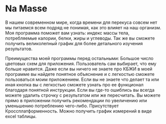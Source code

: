 # Na Masse
В нашем современном мире, когда времени для перекуса совсем нет мы питаемся всем подряд не понимая, как это влияет на наш организм. 
Моя программа поможет вам узнать: индекс массы тела, потребляемые калории, белки, жиры и углеводы. Так же вы сможете получить великолепный график для более детального изучения результатов.

Преимущества моей программы перед остальными:
Большое число цветовых схем для приложения. Пользователь сам выбирает, что ему больше нравится.
Даже если вы ничего не знаете про КБЖИ в моей программе вы найдете понятное объяснение и с легкостью сможете пользоваться моим приложением.
Если вы не знаете что делает та или иная кнопка вы  с легкостью сможете узнать про ее функционал благодаря понятной инструкции.
Если вы где-то ошиблись вы всегда можете удалить строчку с результатом или же пересчитать.
Вы можете прямо в приложении получить рекомендации по увеличению или уменьшению потреблению чего-либо.
Присутствует Кроссплатформенность.
Можно получить график измерений в виде excel таблицы.

